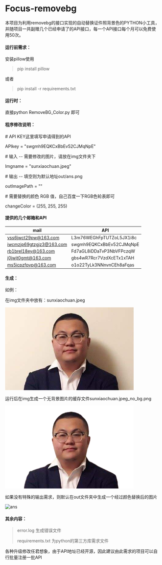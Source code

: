 # Focus-removebg

本项目为利用removebg的接口实现的自动替换证件照背景色的PYTHON小工具，并随项目一共副赠几个已经申请了的API接口，每一个API接口每个月可以免费使用50次。

#### 运行前需求：

安装pillow使用

> pip install pillow

或者

> pip install -r requirements.txt

#### 运行时：

直接python RemoveBG_Color.py 即可

#### 程序修改说明：

\# API KEY这里填写申请得到的API

APIkey = "swgmh9EQKCxBbEv52CJMqNpE"



\# 输入 -- 需要修改的图片，请放在img文件夹下

Imgname = "sunxiaochuan.jpeg"



\# 输出 -- 填空则为默认地址out/ans.png

outImagePath = ""



\# 需要替换的颜色 RGB 值，自己百度一下RGB色轮表即可

changeColor = (255, 255, 255) 



#### 提供的几个邮箱和API

| mail                                                        | API                      |
| ----------------------------------------------------------- | ------------------------ |
| [vss6jwct29pw@163.com](mailto:vss6jwct29pw@163.com)         | L3m76WEGhFpTUTZoL5JX1i8c |
| [iwcmzjp69gtzgjz3@163.com](mailto:iwcmzjp69gtzgjz3@163.com) | swgmh9EQKCxBbEv52CJMqNpE |
| [rb1brel18ey@163.com](mailto:rb1brel18ey@163.com)           | Fd7aGL8iDDaTvP3NbVFPczqW |
| [j0jwjt0gmt@163.com](mailto:j0jwjt0gmt@163.com)             | gbs4wR7Rcr7VzdXcETx1xTAH |
| [ms5icpzfpvp@163.com](mailto:ms5icpzfpvp@163.com)           | o1o22TyLk3NNnvnCEh8aFqas |

#### 生成：

如例：

在img文件夹中放有：sunxiaochuan.jpeg

![sunxiaochuan](.\img\sunxiaochuan.jpeg)

运行后在img生成一个无背景图片的缓存文件sunxiaochuan.jpeg_no_bg.png

![sunxiaochuan.jpeg_no_bg](.\img\sunxiaochuan.jpeg_no_bg.png)

如果没有特殊的输出需求，则默认在out文件夹中生成一个经过颜色替换后的图片

![ans](D:\work\Python_code_mine\Focus_new\out\ans.png)



#### 其余内容：

> error.log						生成错误文件
>
> requirements.txt		为python的第三方库需求文件

各种升级修改任君想象，由于API地址已经开源，因此建议由此需求的项目可以自行批量注册一批API